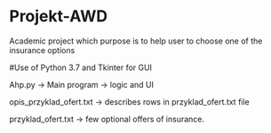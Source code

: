 # Projekt-AWD
Academic project which purpose is to help user to choose one of the insurance options

#Use of Python 3.7 and Tkinter for GUI

Ahp.py -> Main program -> logic and UI

opis_przyklad_ofert.txt -> describes rows in przyklad_ofert.txt file

przyklad_ofert.txt -> few optional offers of insurance.
